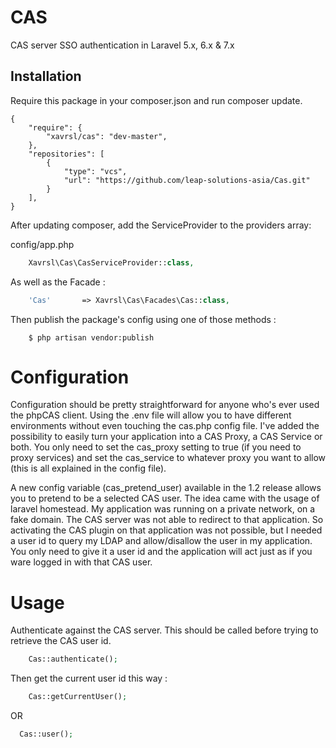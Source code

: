 CAS
===

CAS server SSO authentication in Laravel 5.x, 6.x & 7.x

## Installation

Require this package in your composer.json and run composer update.

```
{
    "require": {
        "xavrsl/cas": "dev-master",
    },
    "repositories": [
        {
            "type": "vcs",
            "url": "https://github.com/leap-solutions-asia/Cas.git"
        }
    ],
}
```

After updating composer, add the ServiceProvider to the providers array:

config/app.php

```php
    Xavrsl\Cas\CasServiceProvider::class,
```
As well as the Facade :
```php
	'Cas'       => Xavrsl\Cas\Facades\Cas::class,
```

Then publish the package's config using one of those methods :

```
    $ php artisan vendor:publish
```

Configuration
==

Configuration should be pretty straightforward for anyone who's ever used the phpCAS client. Using the .env file will allow you to have different environments without even touching the cas.php config file. I've added the possibility to easily turn your application into a CAS Proxy, a CAS Service or both. You only need to set the cas_proxy setting to true (if you need to proxy services) and set the cas_service to whatever proxy you want to allow (this is all explained in the config file).

A new config variable (cas_pretend_user) available in the 1.2 release allows you to pretend to be a selected CAS user. The idea came with the usage of laravel homestead. My application was running on a private network, on a fake domain. The CAS server was not able to redirect to that application. So activating the CAS plugin on that application was not possible, but I needed a user id to query my LDAP and allow/disallow the user in my application. You only need to give it a user id and the application will act just as if you ware logged in with that CAS user.

Usage
==

Authenticate against the CAS server. This should be called before trying to retrieve the CAS user id.

```php
	Cas::authenticate();
```

Then get the current user id this way :

```php
	Cas::getCurrentUser();
```

OR

```php
  Cas::user();
```

